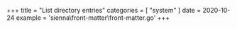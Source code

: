 +++
title = "List directory entries"
categories = [ "system" ]
date = 2020-10-24
example = 'sienna\front-matter\front-matter.go'
+++
